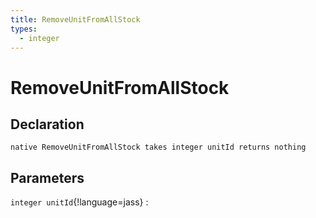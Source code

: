 ```yaml
---
title: RemoveUnitFromAllStock
types:
  - integer
---
```


# RemoveUnitFromAllStock

## Declaration

```jass
native RemoveUnitFromAllStock takes integer unitId returns nothing
```

## Parameters
`integer unitId`{!language=jass}
: 
